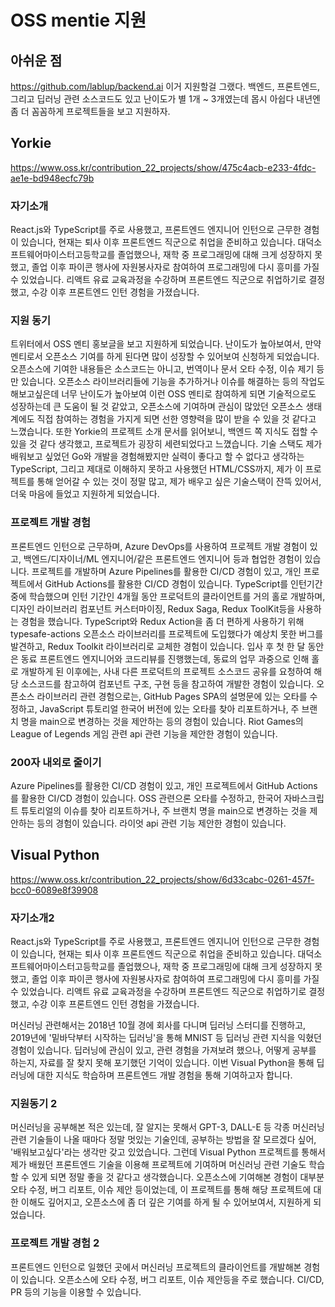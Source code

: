 # OSS mentie 지원

## 아쉬운 점

<https://github.com/lablup/backend.ai> 이거 지원할걸 그랬다.
백엔드, 프론트엔드, 그리고 딥러닝 관련 소스코드도 있고 난이도가 별 1개 ~ 3개였는데 몹시 아쉽다
내년엔 좀 더 꼼꼼하게 프로젝트들을 보고 지원하자.

## Yorkie

<https://www.oss.kr/contribution_22_projects/show/475c4acb-e233-4fdc-ae1e-bd948ecfc79b>

### 자기소개

React.js와 TypeScript를 주로 사용했고, 프론트엔드 엔지니어 인턴으로 근무한 경험이 있습니다, 현재는 퇴사 이후 프론트엔드 직군으로 취업을 준비하고 있습니다. 대덕소프트웨어마이스터고등학교를 졸업했으나, 재학 중 프로그래밍에 대해 크게 성장하지 못했고, 졸업 이후 파이콘 행사에 자원봉사자로 참여하여 프로그래밍에 다시 흥미를 가질 수 있었습니다. 리액트 유료 교육과정을 수강하며 프론트엔드 직군으로 취업하기로 결정했고, 수강 이후 프론트엔드 인턴 경험을 가졌습니다.

### 지원 동기

트위터에서 OSS 멘티 홍보글을 보고 지원하게 되었습니다. 난이도가 높아보여서, 만약 멘티로서 오픈소스 기여를 하게 된다면 많이 성장할 수 있어보여 신청하게 되었습니다. 오픈소스에 기여한 내용들은 소스코드는 아니고, 번역이나 문서 오타 수정, 이슈 제기 등만 있습니다. 오픈소스 라이브러리들에 기능을 추가하거나 이슈를 해결하는 등의 작업도 해보고싶은데 너무 난이도가 높아보여 이런 OSS 멘티로 참여하게 되면 기술적으로도 성장하는데 큰 도움이 될 것 같았고, 오픈소스에 기여하며 관심이 많았던 오픈소스 생태계에도 직접 참여하는 경험을 가지게 되면 선한 영향력을 많이 받을 수 있을 것 같다고 느꼈습니다. 또한 Yorkie의 프로젝트 소개 문서를 읽어보니, 백엔드 쪽 지식도 접할 수 있을 것 같다 생각했고, 프로젝트가 굉장히 세련되었다고 느꼈습니다. 기술 스택도 제가 배워보고 싶었던 Go와 개발을 경험해봤지만 실력이 좋다고 할 수 없다고 생각하는 TypeScript, 그리고 제대로 이해하지 못하고 사용했던 HTML/CSS까지, 제가 이 프로젝트를 통해 얻어갈 수 있는 것이 정말 많고, 제가 배우고 싶은 기술스택이 잔뜩 있어서, 더욱 마음에 들었고 지원하게 되었습니다.

### 프로젝트 개발 경험

프론트엔드 인턴으로 근무하며, Azure DevOps를 사용하여 프로젝트 개발 경험이 있고, 백엔드/디자이너/ML 엔지니어/같은 프론트엔드 엔지니어 등과 협업한 경험이 있습니다. 프로젝트를 개발하며 Azure Pipelines를 활용한 CI/CD 경험이 있고, 개인 프로젝트에서 GitHub Actions를 활용한 CI/CD 경험이 있습니다. TypeScript를 인턴기간 중에 학습했으며 인턴 기간인 4개월 동안 프로덕트의 클라이언트를 거의 홀로 개발하며, 디자인 라이브러리 컴포넌트 커스터마이징, Redux Saga, Redux ToolKit등을 사용하는 경험을 했습니다. TypeScript와 Redux Action을 좀 더 편하게 사용하기 위해 typesafe-actions 오픈소스 라이브러리를 프로젝트에 도입했다가 예상치 못한 버그를 발견하고, Redux Toolkit 라이브러리로 교체한 경험이 있습니다. 입사 후 첫 한 달 동안은 동료 프론트엔드 엔지니어와 코드리뷰를 진행했는데, 동료의 업무 과중으로 인해 홀로 개발하게 된 이후에는, 사내 다른 프로덕트의 프로젝트 소스코드 공유를 요청하여 해당 소스코드를 참고하여 컴포넌트 구조, 구현 등을 참고하여 개발한 경험이 있습니다.
오픈소스 라이브러리 관련 경험으로는, GitHub Pages SPA의 설명문에 있는 오타를 수정하고, JavaScript 튜토리얼 한국어 버전에 있는 오타를 찾아 리포트하거나, 주 브랜치 명을 main으로 변경하는 것을 제안하는 등의 경험이 있습니다. Riot Games의 League of Legends 게임 관련 api 관련 기능을 제안한 경험이 있습니다.

### 200자 내외로 줄이기

Azure Pipelines를 활용한 CI/CD 경험이 있고, 개인 프로젝트에서 GitHub Actions를 활용한 CI/CD 경험이 있습니다.
OSS 관련으론 오타를 수정하고, 한국어 자바스크립트 튜토리얼의 이슈를 찾아 리포트하거나, 주 브랜치 명을 main으로 변경하는 것을 제안하는 등의 경험이 있습니다. 라이엇 api 관련 기능 제안한 경험이 있습니다.

## Visual Python

<https://www.oss.kr/contribution_22_projects/show/6d33cabc-0261-457f-bcc0-6089e8f39908>

### 자기소개2

React.js와 TypeScript를 주로 사용했고, 프론트엔드 엔지니어 인턴으로 근무한 경험이 있습니다, 현재는 퇴사 이후 프론트엔드 직군으로 취업을 준비하고 있습니다. 대덕소프트웨어마이스터고등학교를 졸업했으나, 재학 중 프로그래밍에 대해 크게 성장하지 못했고, 졸업 이후 파이콘 행사에 자원봉사자로 참여하여 프로그래밍에 다시 흥미를 가질 수 있었습니다. 리액트 유료 교육과정을 수강하며 프론트엔드 직군으로 취업하기로 결정했고, 수강 이후 프론트엔드 인턴 경험을 가졌습니다.

머신러닝 관련해서는 2018년 10월 경에 회사를 다니며 딥러닝 스터디를 진행하고, 2019년에 '밑바닥부터 시작하는 딥러닝'을 통해 MNIST 등 딥러닝 관련 지식을 익혔던 경험이 있습니다. 딥러닝에 관심이 있고, 관련 경험을 가져보려 했으나, 어떻게 공부를 하는지, 자료를 잘 찾지 못해 포기했던 기억이 있습니다. 이번 Visual Python을 통해 딥러닝에 대한 지식도 학습하며 프론트엔드 개발 경험을 통해 기여하고자 합니다.

### 지원동기 2

머신러닝을 공부해본 적은 있는데, 잘 알지는 못해서 GPT-3, DALL-E 등 각종 머신러닝 관련 기술들이 나올 때마다 정말 멋있는 기술인데, 공부하는 방법을 잘 모르겠다 싶어, '배워보고싶다'라는 생각만 갖고 있었습니다. 그런데 Visual Python 프로젝트를 통해서 제가 배웠던 프론트엔드 기술을 이용해 프로젝트에 기여하며 머신러닝 관련 기술도 학습할 수 있게 되면 정말 좋을 것 같다고 생각했습니다. 오픈소스에 기여해본 경험이 대부분 오타 수정, 버그 리포트, 이슈 제안 등이었는데, 이 프로젝트를 통해 해당 프로젝트에 대한 이해도 깊어지고, 오픈소스에 좀 더 깊은 기여를 하게 될 수 있어보여서, 지원하게 되었습니다.

### 프로젝트 개발 경험 2

프론트엔드 인턴으로 일했던 곳에서 머신러닝 프로젝트의 클라이언트를 개발해본 경험이 있습니다. 오픈소스에 오타 수정, 버그 리포트, 이슈 제안등을 주로 했습니다. CI/CD, PR 등의 기능을 이용할 수 있습니다.
